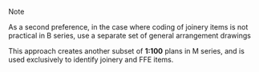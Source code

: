 <span class="caps">Note</span>

As a second preference, in the case where coding of joinery items is not practical in B series, use a separate set of general arrangement drawings

This approach creates another subset of **1:100** plans in M series, and is used exclusively to identify joinery and FFE items.